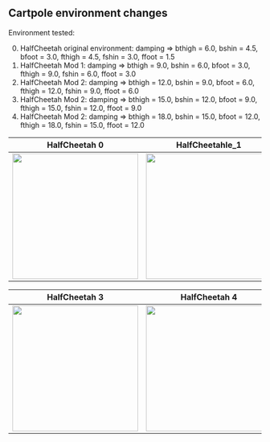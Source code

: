 ## Cartpole environment changes
Environment tested: 

0. HalfCheetah original environment: damping $\Rightarrow$ bthigh = $6.0$, bshin = $4.5$, bfoot = $3.0$, fthigh = $4.5$, fshin = $3.0$, ffoot = $1.5$ 
1. HalfCheetah Mod 1: damping $\Rightarrow$ bthigh = $9.0$, bshin = $6.0$, bfoot = $3.0$, fthigh = $9.0$, fshin = $6.0$, ffoot = $3.0$ 
2. HalfCheetah Mod 2: damping $\Rightarrow$ bthigh = $12.0$, bshin = $9.0$, bfoot = $6.0$, fthigh = $12.0$, fshin = $9.0$, ffoot = $6.0$ 
3. HalfCheetah Mod 2: damping $\Rightarrow$ bthigh = $15.0$, bshin = $12.0$, bfoot = $9.0$, fthigh = $15.0$, fshin = $12.0$, ffoot = $9.0$
4. HalfCheetah Mod 2: damping $\Rightarrow$ bthigh = $18.0$, bshin = $15.0$, bfoot = $12.0$, fthigh = $18.0$, fshin = $15.0$, ffoot = $12.0$


<center>

| HalfCheetah 0      | HalfCheetahle_1 | HalfCheetah 2  |
| ----------- | ----------- | ----------- |
| <img src="gifs/half_cheetah_0.gif" width="250" height="250"/> | <img src="gifs/half_cheetah_1.gif" width="250" height="250"/>| <img src="gifs/half_cheetah_2.gif" width="250" height="250"/>|

| HalfCheetah 3      | HalfCheetah 4 |
| ----------- | ----------- | 
| <img src="gifs/half_cheetah_3.gif" width="250" height="250"/> | <img src="gifs/half_cheetah_4.gif" width="250" height="250"/>|

</center>

